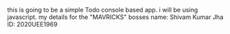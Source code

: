 this is going to be a simple Todo console based app. i will be using javascript.
my details for the "MAVRICKS" bosses
name: Shivam Kumar Jha
ID: 2020UEE1969
